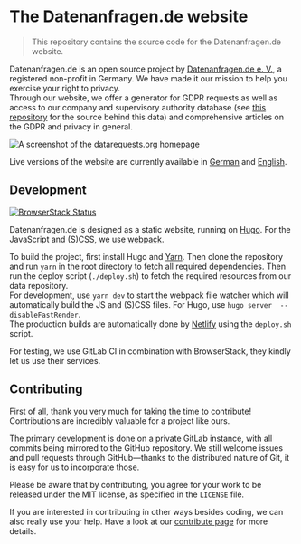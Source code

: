 # The Datenanfragen.de website

> This repository contains the source code for the Datenanfragen.de website.

Datenanfragen.de is an open source project by [Datenanfragen.de e.&nbsp;V.](https://verein.datenanfragen.de), a registered non-profit in Germany. We have made it our mission to help you exercise your right to privacy.  
Through our website, we offer a generator for GDPR requests as well as access to our company and supervisory authority database (see [this repository](https://github.com/datenanfragen/data/) for the source behind this data) and comprehensive articles on the GDPR and privacy in general.

![A screenshot of the datarequests.org homepage](https://static.dacdn.de/other/screenshot-datarequests-home.png)

Live versions of the website are currently available in [German](https://www.datenanfragen.de) and [English](https://www.datarequests.org).

## Development

[![BrowserStack Status](https://www.browserstack.com/automate/badge.svg?badge_key=TmJoNzBKZm1IMjRyWVRWT2RpbDRtcGhqc3lOa0hXQVdvd1hqT1dsZlhlQT0tLW9TT3ZZNDNiNVBuSU9aQStVU3MzU1E9PQ==--4e6977336bc1f79c108463e38b35cf0b3dc54b66)](https://www.browserstack.com/automate/public-build/TmJoNzBKZm1IMjRyWVRWT2RpbDRtcGhqc3lOa0hXQVdvd1hqT1dsZlhlQT0tLW9TT3ZZNDNiNVBuSU9aQStVU3MzU1E9PQ==--4e6977336bc1f79c108463e38b35cf0b3dc54b66)

Datenanfragen.de is designed as a static website, running on [Hugo](https://gohugo.io/). For the JavaScript and (S)CSS, we use [webpack](https://webpack.js.org/).

To build the project, first install Hugo and [Yarn](https://yarnpkg.com). Then clone the repository and run `yarn` in the root directory to fetch all required dependencies. Then run the deploy script (`./deploy.sh`) to fetch the required resources from our data repository.  
For development, use `yarn dev` to start the webpack file watcher which will automatically build the JS and (S)CSS files. For Hugo, use `hugo server  --disableFastRender`.  
The production builds are automatically done by [Netlify](https://www.netlify.com/) using the `deploy.sh` script.

For testing, we use GitLab CI in combination with BrowserStack, they kindly let us use their services.

## Contributing

First of all, thank you very much for taking the time to contribute! Contributions are incredibly valuable for a project like ours.

The primary development is done on a private GitLab instance, with all commits being mirrored to the GitHub repository. We still welcome issues and pull requests through GitHub—thanks to the distributed nature of Git, it is easy for us to incorporate those.

Please be aware that by contributing, you agree for your work to be released under the MIT license, as specified in the `LICENSE` file.

If you are interested in contributing in other ways besides coding, we can also really use your help. Have a look at our [contribute page](https://www.datarequests.org/contribute) for more details.

<!-- 
TODO:

* Explain the i18n
* Outsource the part about contributions to a separate `CONTRIUTING`, once there is enough content to justify that
-->
